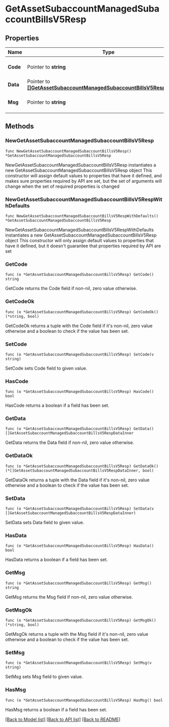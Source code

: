 # GetAssetSubaccountManagedSubaccountBillsV5Resp

## Properties

Name | Type | Description | Notes
------------ | ------------- | ------------- | -------------
**Code** | Pointer to **string** |  | [optional] [default to ""]
**Data** | Pointer to [**[]GetAssetSubaccountManagedSubaccountBillsV5RespDataInner**](GetAssetSubaccountManagedSubaccountBillsV5RespDataInner.md) |  | [optional] 
**Msg** | Pointer to **string** |  | [optional] [default to ""]

## Methods

### NewGetAssetSubaccountManagedSubaccountBillsV5Resp

`func NewGetAssetSubaccountManagedSubaccountBillsV5Resp() *GetAssetSubaccountManagedSubaccountBillsV5Resp`

NewGetAssetSubaccountManagedSubaccountBillsV5Resp instantiates a new GetAssetSubaccountManagedSubaccountBillsV5Resp object
This constructor will assign default values to properties that have it defined,
and makes sure properties required by API are set, but the set of arguments
will change when the set of required properties is changed

### NewGetAssetSubaccountManagedSubaccountBillsV5RespWithDefaults

`func NewGetAssetSubaccountManagedSubaccountBillsV5RespWithDefaults() *GetAssetSubaccountManagedSubaccountBillsV5Resp`

NewGetAssetSubaccountManagedSubaccountBillsV5RespWithDefaults instantiates a new GetAssetSubaccountManagedSubaccountBillsV5Resp object
This constructor will only assign default values to properties that have it defined,
but it doesn't guarantee that properties required by API are set

### GetCode

`func (o *GetAssetSubaccountManagedSubaccountBillsV5Resp) GetCode() string`

GetCode returns the Code field if non-nil, zero value otherwise.

### GetCodeOk

`func (o *GetAssetSubaccountManagedSubaccountBillsV5Resp) GetCodeOk() (*string, bool)`

GetCodeOk returns a tuple with the Code field if it's non-nil, zero value otherwise
and a boolean to check if the value has been set.

### SetCode

`func (o *GetAssetSubaccountManagedSubaccountBillsV5Resp) SetCode(v string)`

SetCode sets Code field to given value.

### HasCode

`func (o *GetAssetSubaccountManagedSubaccountBillsV5Resp) HasCode() bool`

HasCode returns a boolean if a field has been set.

### GetData

`func (o *GetAssetSubaccountManagedSubaccountBillsV5Resp) GetData() []GetAssetSubaccountManagedSubaccountBillsV5RespDataInner`

GetData returns the Data field if non-nil, zero value otherwise.

### GetDataOk

`func (o *GetAssetSubaccountManagedSubaccountBillsV5Resp) GetDataOk() (*[]GetAssetSubaccountManagedSubaccountBillsV5RespDataInner, bool)`

GetDataOk returns a tuple with the Data field if it's non-nil, zero value otherwise
and a boolean to check if the value has been set.

### SetData

`func (o *GetAssetSubaccountManagedSubaccountBillsV5Resp) SetData(v []GetAssetSubaccountManagedSubaccountBillsV5RespDataInner)`

SetData sets Data field to given value.

### HasData

`func (o *GetAssetSubaccountManagedSubaccountBillsV5Resp) HasData() bool`

HasData returns a boolean if a field has been set.

### GetMsg

`func (o *GetAssetSubaccountManagedSubaccountBillsV5Resp) GetMsg() string`

GetMsg returns the Msg field if non-nil, zero value otherwise.

### GetMsgOk

`func (o *GetAssetSubaccountManagedSubaccountBillsV5Resp) GetMsgOk() (*string, bool)`

GetMsgOk returns a tuple with the Msg field if it's non-nil, zero value otherwise
and a boolean to check if the value has been set.

### SetMsg

`func (o *GetAssetSubaccountManagedSubaccountBillsV5Resp) SetMsg(v string)`

SetMsg sets Msg field to given value.

### HasMsg

`func (o *GetAssetSubaccountManagedSubaccountBillsV5Resp) HasMsg() bool`

HasMsg returns a boolean if a field has been set.


[[Back to Model list]](../README.md#documentation-for-models) [[Back to API list]](../README.md#documentation-for-api-endpoints) [[Back to README]](../README.md)



